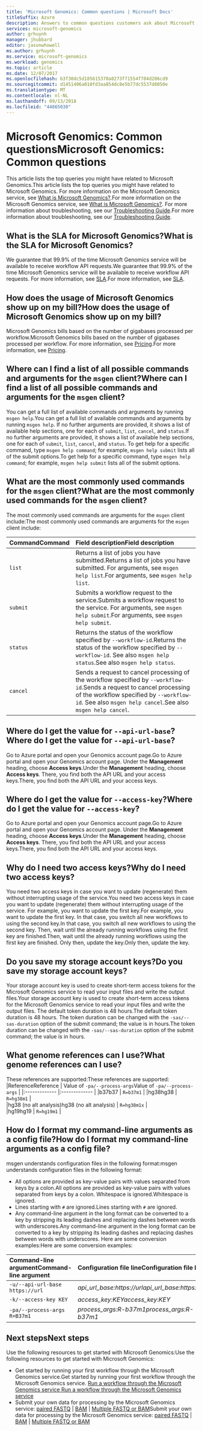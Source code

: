 ```yaml
---
title: 'Microsoft Genomics: Common questions | Microsoft Docs'
titleSuffix: Azure
description: Answers to common questions customers ask about Microsoft Genomics.
services: microsoft-genomics
author: grhuynh
manager: jhubbard
editor: jasonwhowell
ms.author: grhuynh
ms.service: microsoft-genomics
ms.workload: genomics
ms.topic: article
ms.date: 12/07/2017
ms.openlocfilehash: b3f30dc5d185615370a8273f71554f784d286cd9
ms.sourcegitcommit: d1451406a010fd3aa854dc8e5b77dc5537d8050e
ms.translationtype: MT
ms.contentlocale: nl-NL
ms.lasthandoff: 09/13/2018
ms.locfileid: "44865030"
---
```

# <a name="microsoft-genomics-common-questions"></a><span data-ttu-id="ffb94-103">Microsoft Genomics: Common questions</span><span class="sxs-lookup"><span data-stu-id="ffb94-103">Microsoft Genomics: Common questions</span></span>

<span data-ttu-id="ffb94-104">This article lists the top queries you might have related to Microsoft Genomics.</span><span class="sxs-lookup"><span data-stu-id="ffb94-104">This article lists the top queries you might have related to Microsoft Genomics.</span></span> <span data-ttu-id="ffb94-105">For more information on the Microsoft Genomics service, see [What is Microsoft Genomics?](overview-what-is-genomics.md).</span><span class="sxs-lookup"><span data-stu-id="ffb94-105">For more information on the Microsoft Genomics service, see [What is Microsoft Genomics?](overview-what-is-genomics.md).</span></span> <span data-ttu-id="ffb94-106">For more information about troubleshooting, see our [Troubleshooting Guide](troubleshooting-guide-genomics.md).</span><span class="sxs-lookup"><span data-stu-id="ffb94-106">For more information about troubleshooting, see our [Troubleshooting Guide](troubleshooting-guide-genomics.md).</span></span> 


## <a name="what-is-the-sla-for-microsoft-genomics"></a><span data-ttu-id="ffb94-107">What is the SLA for Microsoft Genomics?</span><span class="sxs-lookup"><span data-stu-id="ffb94-107">What is the SLA for Microsoft Genomics?</span></span>
<span data-ttu-id="ffb94-108">We guarantee that 99.9% of the time Microsoft Genomics service will be available to receive workflow API requests.</span><span class="sxs-lookup"><span data-stu-id="ffb94-108">We guarantee that 99.9% of the time Microsoft Genomics service will be available to receive workflow API requests.</span></span> <span data-ttu-id="ffb94-109">For more information, see [SLA](https://azure.microsoft.com/support/legal/sla/genomics/v1_0/).</span><span class="sxs-lookup"><span data-stu-id="ffb94-109">For more information, see [SLA](https://azure.microsoft.com/support/legal/sla/genomics/v1_0/).</span></span>

## <a name="how-does-the-usage-of-microsoft-genomics-show-up-on-my-bill"></a><span data-ttu-id="ffb94-110">How does the usage of Microsoft Genomics show up on my bill?</span><span class="sxs-lookup"><span data-stu-id="ffb94-110">How does the usage of Microsoft Genomics show up on my bill?</span></span>
<span data-ttu-id="ffb94-111">Microsoft Genomics bills based on the number of gigabases processed per workflow.</span><span class="sxs-lookup"><span data-stu-id="ffb94-111">Microsoft Genomics bills based on the number of gigabases processed per workflow.</span></span> <span data-ttu-id="ffb94-112">For more information, see [Pricing](https://azure.microsoft.com/pricing/details/genomics/).</span><span class="sxs-lookup"><span data-stu-id="ffb94-112">For more information, see [Pricing](https://azure.microsoft.com/pricing/details/genomics/).</span></span>


## <a name="where-can-i-find-a-list-of-all-possible-commands-and-arguments-for-the-msgen-client"></a><span data-ttu-id="ffb94-113">Where can I find a list of all possible commands and arguments for the `msgen` client?</span><span class="sxs-lookup"><span data-stu-id="ffb94-113">Where can I find a list of all possible commands and arguments for the `msgen` client?</span></span>
<span data-ttu-id="ffb94-114">You can get a full list of available commands and arguments by running `msgen help`.</span><span class="sxs-lookup"><span data-stu-id="ffb94-114">You can get a full list of available commands and arguments by running `msgen help`.</span></span> <span data-ttu-id="ffb94-115">If no further arguments are provided, it shows a list of available help sections, one for each of `submit`, `list`, `cancel`, and `status`.</span><span class="sxs-lookup"><span data-stu-id="ffb94-115">If no further arguments are provided, it shows a list of available help sections, one for each of `submit`, `list`, `cancel`, and `status`.</span></span> <span data-ttu-id="ffb94-116">To get help for a specific command, type `msgen help command`; for example, `msgen help submit` lists all of the submit options.</span><span class="sxs-lookup"><span data-stu-id="ffb94-116">To get help for a specific command, type `msgen help command`; for example, `msgen help submit` lists all of the submit options.</span></span>

## <a name="what-are-the-most-commonly-used-commands-for-the-msgen-client"></a><span data-ttu-id="ffb94-117">What are the most commonly used commands for the `msgen` client?</span><span class="sxs-lookup"><span data-stu-id="ffb94-117">What are the most commonly used commands for the `msgen` client?</span></span>
<span data-ttu-id="ffb94-118">The most commonly used commands are arguments for the `msgen` client include:</span><span class="sxs-lookup"><span data-stu-id="ffb94-118">The most commonly used commands are arguments for the `msgen` client include:</span></span> 

 |<span data-ttu-id="ffb94-119">**Command**</span><span class="sxs-lookup"><span data-stu-id="ffb94-119">**Command**</span></span>          |  <span data-ttu-id="ffb94-120">**Field description**</span><span class="sxs-lookup"><span data-stu-id="ffb94-120">**Field description**</span></span> |
 |:--------------------|:-------------         |
 |`list`               |<span data-ttu-id="ffb94-121">Returns a list of jobs you have submitted.</span><span class="sxs-lookup"><span data-stu-id="ffb94-121">Returns a list of jobs you have submitted.</span></span> <span data-ttu-id="ffb94-122">For arguments, see `msgen help list`.</span><span class="sxs-lookup"><span data-stu-id="ffb94-122">For arguments, see `msgen help list`.</span></span>  |
 |`submit`             |<span data-ttu-id="ffb94-123">Submits a workflow request to the service.</span><span class="sxs-lookup"><span data-stu-id="ffb94-123">Submits a workflow request to the service.</span></span> <span data-ttu-id="ffb94-124">For arguments, see `msgen help submit`.</span><span class="sxs-lookup"><span data-stu-id="ffb94-124">For arguments, see `msgen help submit`.</span></span>|
 |`status`             |<span data-ttu-id="ffb94-125">Returns the status of the workflow specified by `--workflow-id`.</span><span class="sxs-lookup"><span data-stu-id="ffb94-125">Returns the status of the workflow specified by `--workflow-id`.</span></span> <span data-ttu-id="ffb94-126">See also `msgen help status`.</span><span class="sxs-lookup"><span data-stu-id="ffb94-126">See also `msgen help status`.</span></span> |
 |`cancel`             |<span data-ttu-id="ffb94-127">Sends a request to cancel processing of the workflow specified by `--workflow-id`.</span><span class="sxs-lookup"><span data-stu-id="ffb94-127">Sends a request to cancel processing of the workflow specified by `--workflow-id`.</span></span> <span data-ttu-id="ffb94-128">See also `msgen help cancel`.</span><span class="sxs-lookup"><span data-stu-id="ffb94-128">See also `msgen help cancel`.</span></span> |

## <a name="where-do-i-get-the-value-for---api-url-base"></a><span data-ttu-id="ffb94-129">Where do I get the value for `--api-url-base`?</span><span class="sxs-lookup"><span data-stu-id="ffb94-129">Where do I get the value for `--api-url-base`?</span></span>
<span data-ttu-id="ffb94-130">Go to Azure portal and open your Genomics account page.</span><span class="sxs-lookup"><span data-stu-id="ffb94-130">Go to Azure portal and open your Genomics account page.</span></span> <span data-ttu-id="ffb94-131">Under the **Management** heading, choose **Access keys**.</span><span class="sxs-lookup"><span data-stu-id="ffb94-131">Under the **Management** heading, choose **Access keys**.</span></span> <span data-ttu-id="ffb94-132">There, you find both the API URL and your access keys.</span><span class="sxs-lookup"><span data-stu-id="ffb94-132">There, you find both the API URL and your access keys.</span></span>

## <a name="where-do-i-get-the-value-for---access-key"></a><span data-ttu-id="ffb94-133">Where do I get the value for `--access-key`?</span><span class="sxs-lookup"><span data-stu-id="ffb94-133">Where do I get the value for `--access-key`?</span></span>
<span data-ttu-id="ffb94-134">Go to Azure portal and open your Genomics account page.</span><span class="sxs-lookup"><span data-stu-id="ffb94-134">Go to Azure portal and open your Genomics account page.</span></span> <span data-ttu-id="ffb94-135">Under the **Management** heading, choose **Access keys**.</span><span class="sxs-lookup"><span data-stu-id="ffb94-135">Under the **Management** heading, choose **Access keys**.</span></span> <span data-ttu-id="ffb94-136">There, you find both the API URL and your access keys.</span><span class="sxs-lookup"><span data-stu-id="ffb94-136">There, you find both the API URL and your access keys.</span></span>

## <a name="why-do-i-need-two-access-keys"></a><span data-ttu-id="ffb94-137">Why do I need two access keys?</span><span class="sxs-lookup"><span data-stu-id="ffb94-137">Why do I need two access keys?</span></span>
<span data-ttu-id="ffb94-138">You need two access keys in case you want to update (regenerate) them without interrupting usage of the service.</span><span class="sxs-lookup"><span data-stu-id="ffb94-138">You need two access keys in case you want to update (regenerate) them without interrupting usage of the service.</span></span> <span data-ttu-id="ffb94-139">For example, you want to update the first key.</span><span class="sxs-lookup"><span data-stu-id="ffb94-139">For example, you want to update the first key.</span></span> <span data-ttu-id="ffb94-140">In that case, you switch all new workflows to using the second key.</span><span class="sxs-lookup"><span data-stu-id="ffb94-140">In that case, you switch all new workflows to using the second key.</span></span> <span data-ttu-id="ffb94-141">Then, wait until the already running workflows using the first key are finished.</span><span class="sxs-lookup"><span data-stu-id="ffb94-141">Then, wait until the already running workflows using the first key are finished.</span></span> <span data-ttu-id="ffb94-142">Only then, update the key.</span><span class="sxs-lookup"><span data-stu-id="ffb94-142">Only then, update the key.</span></span>

## <a name="do-you-save-my-storage-account-keys"></a><span data-ttu-id="ffb94-143">Do you save my storage account keys?</span><span class="sxs-lookup"><span data-stu-id="ffb94-143">Do you save my storage account keys?</span></span>
<span data-ttu-id="ffb94-144">Your storage account key is used to create short-term access tokens for the Microsoft Genomics service to read your input files and write the output files.</span><span class="sxs-lookup"><span data-stu-id="ffb94-144">Your storage account key is used to create short-term access tokens for the Microsoft Genomics service to read your input files and write the output files.</span></span> <span data-ttu-id="ffb94-145">The default token duration is 48 hours.</span><span class="sxs-lookup"><span data-stu-id="ffb94-145">The default token duration is 48 hours.</span></span> <span data-ttu-id="ffb94-146">The token duration can be changed with the `-sas/--sas-duration` option of the submit command; the value is in hours.</span><span class="sxs-lookup"><span data-stu-id="ffb94-146">The token duration can be changed with the `-sas/--sas-duration` option of the submit command; the value is in hours.</span></span>

## <a name="what-genome-references-can-i-use"></a><span data-ttu-id="ffb94-147">What genome references can I use?</span><span class="sxs-lookup"><span data-stu-id="ffb94-147">What genome references can I use?</span></span>

<span data-ttu-id="ffb94-148">These references are supported:</span><span class="sxs-lookup"><span data-stu-id="ffb94-148">These references are supported:</span></span>
 |<span data-ttu-id="ffb94-149">Reference</span><span class="sxs-lookup"><span data-stu-id="ffb94-149">Reference</span></span>              | <span data-ttu-id="ffb94-150">Value of `-pa/--process-args`</span><span class="sxs-lookup"><span data-stu-id="ffb94-150">Value of `-pa/--process-args`</span></span> |
 |:-------------         |:-------------                 |
 |<span data-ttu-id="ffb94-151">b37</span><span class="sxs-lookup"><span data-stu-id="ffb94-151">b37</span></span>                    | `R=b37m1`                     |
 |<span data-ttu-id="ffb94-152">hg38</span><span class="sxs-lookup"><span data-stu-id="ffb94-152">hg38</span></span>                   | `R=hg38m1`                    |      
 |<span data-ttu-id="ffb94-153">hg38 (no alt analysis)</span><span class="sxs-lookup"><span data-stu-id="ffb94-153">hg38 (no alt analysis)</span></span> | `R=hg38m1x`                   |  
 |<span data-ttu-id="ffb94-154">hg19</span><span class="sxs-lookup"><span data-stu-id="ffb94-154">hg19</span></span>                   | `R=hg19m1`                    |    

## <a name="how-do-i-format-my-command-line-arguments-as-a-config-file"></a><span data-ttu-id="ffb94-155">How do I format my command-line arguments as a config file?</span><span class="sxs-lookup"><span data-stu-id="ffb94-155">How do I format my command-line arguments as a config file?</span></span> 

<span data-ttu-id="ffb94-156">msgen understands configuration files in the following format:</span><span class="sxs-lookup"><span data-stu-id="ffb94-156">msgen understands configuration files in the following format:</span></span>
* <span data-ttu-id="ffb94-157">All options are provided as key-value pairs with values separated from keys by a colon.</span><span class="sxs-lookup"><span data-stu-id="ffb94-157">All options are provided as key-value pairs with values separated from keys by a colon.</span></span>
<span data-ttu-id="ffb94-158">Whitespace is ignored.</span><span class="sxs-lookup"><span data-stu-id="ffb94-158">Whitespace is ignored.</span></span>
* <span data-ttu-id="ffb94-159">Lines starting with `#` are ignored.</span><span class="sxs-lookup"><span data-stu-id="ffb94-159">Lines starting with `#` are ignored.</span></span>
* <span data-ttu-id="ffb94-160">Any command-line argument in the long format can be converted to a key by stripping its leading dashes and replacing dashes between words with underscores.</span><span class="sxs-lookup"><span data-stu-id="ffb94-160">Any command-line argument in the long format can be converted to a key by stripping its leading dashes and replacing dashes between words with underscores.</span></span> <span data-ttu-id="ffb94-161">Here are some conversion examples:</span><span class="sxs-lookup"><span data-stu-id="ffb94-161">Here are some conversion examples:</span></span>

 |<span data-ttu-id="ffb94-162">Command-line argument</span><span class="sxs-lookup"><span data-stu-id="ffb94-162">Command-line argument</span></span>            | <span data-ttu-id="ffb94-163">Configuration file line</span><span class="sxs-lookup"><span data-stu-id="ffb94-163">Configuration file line</span></span> |
 |:-------------                   |:-------------                 |
 |`-u/--api-url-base https://url`  | <span data-ttu-id="ffb94-164">*api_url_base:https://url*</span><span class="sxs-lookup"><span data-stu-id="ffb94-164">*api_url_base:https://url*</span></span>    |
 |`-k/--access-key KEY`            | <span data-ttu-id="ffb94-165">*access_key:KEY*</span><span class="sxs-lookup"><span data-stu-id="ffb94-165">*access_key:KEY*</span></span>              |      
 |`-pa/--process-args R=B37m1`     | <span data-ttu-id="ffb94-166">*process_args:R-b37m1*</span><span class="sxs-lookup"><span data-stu-id="ffb94-166">*process_args:R-b37m1*</span></span>        |  

## <a name="next-steps"></a><span data-ttu-id="ffb94-167">Next steps</span><span class="sxs-lookup"><span data-stu-id="ffb94-167">Next steps</span></span>

<span data-ttu-id="ffb94-168">Use the following resources to get started with Microsoft Genomics:</span><span class="sxs-lookup"><span data-stu-id="ffb94-168">Use the following resources to get started with Microsoft Genomics:</span></span>
- <span data-ttu-id="ffb94-169">Get started by running your first workflow through the Microsoft Genomics service.</span><span class="sxs-lookup"><span data-stu-id="ffb94-169">Get started by running your first workflow through the Microsoft Genomics service.</span></span> [<span data-ttu-id="ffb94-170">Run a workflow through the Microsoft Genomics service </span><span class="sxs-lookup"><span data-stu-id="ffb94-170">Run a workflow through the Microsoft Genomics service </span></span>](quickstart-run-genomics-workflow-portal.md)
- <span data-ttu-id="ffb94-171">Submit your own data for processing by the Microsoft Genomics service: [paired FASTQ](quickstart-input-pair-FASTQ.md) | [BAM](quickstart-input-BAM.md) | [Multiple FASTQ or BAM](quickstart-input-multiple.md)</span><span class="sxs-lookup"><span data-stu-id="ffb94-171">Submit your own data for processing by the Microsoft Genomics service: [paired FASTQ](quickstart-input-pair-FASTQ.md) | [BAM](quickstart-input-BAM.md) | [Multiple FASTQ or BAM](quickstart-input-multiple.md)</span></span> 

